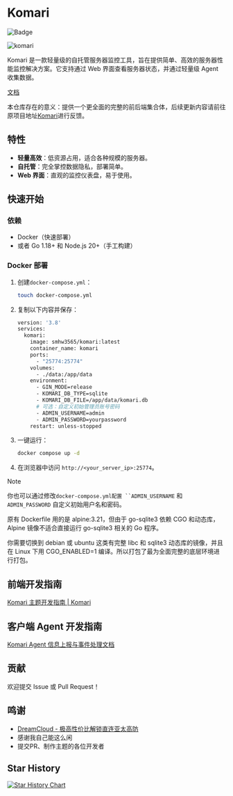 
# Komari 
![Badge](https://hitscounter.dev/api/hit?url=https%3A%2F%2Fgithub.com%2Fkomari-monitor%2Fkomari&label=&icon=github&color=%23a370f7&message=&style=flat&tz=UTC)

![komari](https://socialify.git.ci/komari-monitor/komari/image?description=1&font=Inter&forks=1&issues=1&language=1&logo=https%3A%2F%2Fraw.githubusercontent.com%2Fkomari-monitor%2Fkomari-web%2Fd54ce1288df41ead08aa19f8700186e68028a889%2Fpublic%2Ffavicon.png&name=1&owner=1&pattern=Plus&pulls=1&stargazers=1&theme=Auto)

Komari 是一款轻量级的自托管服务器监控工具，旨在提供简单、高效的服务器性能监控解决方案。它支持通过 Web 界面查看服务器状态，并通过轻量级 Agent 收集数据。

[文档](https://komari-monitor.github.io/komari-document/)

本仓库存在的意义：提供一个更全面的完整的前后端集合体，后续更新内容请前往原项目地址[Komari](https://github.com/komari-monitor/komari)进行反馈。

## 特性
- **轻量高效**：低资源占用，适合各种规模的服务器。
- **自托管**：完全掌控数据隐私，部署简单。
- **Web 界面**：直观的监控仪表盘，易于使用。

## 快速开始

### 依赖
- Docker（快速部署）
- 或者 Go 1.18+ 和 Node.js 20+（手工构建）

### Docker 部署
1. 创建`docker-compose.yml`：
   ```bash
   touch docker-compose.yml
   ```
2. 复制以下内容并保存：
   ```bash
   version: '3.8'
   services:
     komari:
       image: smhw3565/komari:latest
       container_name: komari
       ports:
         - "25774:25774"
       volumes:
         - ./data:/app/data
       environment:
         - GIN_MODE=release
         - KOMARI_DB_TYPE=sqlite
         - KOMARI_DB_FILE=/app/data/komari.db
         # 可选：自定义初始管理员账号密码
         - ADMIN_USERNAME=admin
         - ADMIN_PASSWORD=yourpassword
       restart: unless-stopped 
   ```
3. 一键运行：
   ```bash
   docker compose up -d
   ```
4. 在浏览器中访问 `http://<your_server_ip>:25774`。

> [!NOTE]
> 你也可以通过修改`docker-compose.yml配置 ``ADMIN_USERNAME` 和 `ADMIN_PASSWORD` 自定义初始用户名和密码。

原有 Dockerfile 用的是 alpine:3.21，但由于 go-sqlite3 依赖 CGO 和动态库，Alpine 镜像不适合直接运行 go-sqlite3 相关的 Go 程序。

你需要切换到 debian 或 ubuntu 这类有完整 libc 和 sqlite3 动态库的镜像，并且在 Linux 下用 CGO_ENABLED=1 编译。所以打包了最为全面完整的底层环境进行打包。

## 前端开发指南
[Komari 主题开发指南 | Komari](https://komari-monitor.github.io/komari-document/dev/theme.html)

## 客户端 Agent 开发指南
[Komari Agent 信息上报与事件处理文档](https://komari-monitor.github.io/komari-document/dev/agent.html)

## 贡献
欢迎提交 Issue 或 Pull Request！

## 鸣谢
 - [DreamCloud - 极高性价比解锁直连亚太高防](https://as211392.com/)
 - 感谢我自己能这么闲
 - 提交PR、制作主题的各位开发者

## Star History

[![Star History Chart](https://api.star-history.com/svg?repos=komari-monitor/komari&type=Date)](https://www.star-history.com/#komari-monitor/komari&Date)
